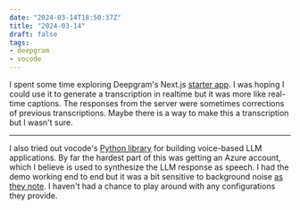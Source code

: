 ```yaml
---
date: "2024-03-14T18:50:37Z"
title: "2024-03-14"
draft: false
tags:
- deepgram
- vocode
---
```


I spent some time exploring Deepgram's Next.js [starter app](https://github.com/deepgram-starters/live-nextjs-starter).
I was hoping I could use it to generate a transcription in realtime but it was more like real-time captions.
The responses from the server were sometimes corrections of previous transcriptions.
Maybe there is a way to make this a transcription but I wasn't sure.

---

I also tried out vocode's [Python library](https://docs.vocode.dev/open-source/python-quickstart) for building voice-based LLM applications.
By far the hardest part of this was getting an Azure account, which I believe is used to synthesize the LLM response as speech.
I had the demo working end to end but it was a bit sensitive to background noise [as they note](https://docs.vocode.dev/open-source/python-quickstart#a-note-on-echo-cancellation).
I haven't had a chance to play around with any configurations they provide.